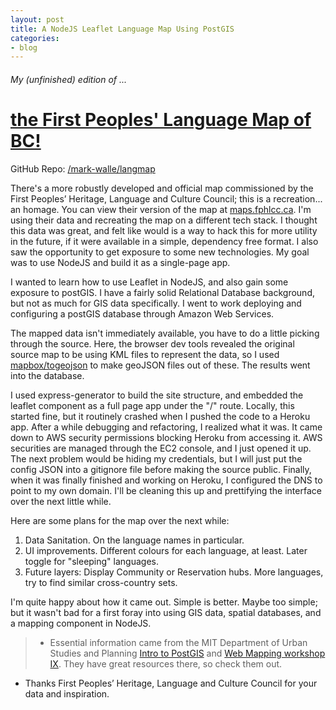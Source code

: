 ```yaml
---
layout: post
title: A NodeJS Leaflet Language Map Using PostGIS
categories:
- blog
---
```


###### My (unfinished) edition of ... 
# [the First Peoples' Language Map of BC!](http://fplangmap.maakusii.com/)

GitHub Repo: [/mark-walle/langmap](https://github.com/mark-walle/langmap)

There's a more robustly developed and official map commissioned by the First Peoples’ Heritage, Language and Culture Council; this is a recreation... an homage. You can view their version of the map at [maps.fphlcc.ca](http://maps.fphlcc.ca/). I'm using their data and recreating the map on a different tech stack. I thought this data was great, and felt like would is a way to hack this for more utility in the future, if it were available in a simple, dependency free format. I also saw the opportunity to get exposure to some new technologies. My goal was to use NodeJS and build it as a single-page app.

I wanted to learn how to use Leaflet in NodeJS, and also gain some exposure to postGIS. I have a fairly solid Relational Database background, but not as much for GIS data specifically. I went to work deploying and configuring a postGIS database through Amazon Web Services.

The mapped data isn't immediately available, you have to do a little picking through the source. Here, the browser dev tools revealed the original source map to be using KML files to represent the data, so I used [mapbox/togeojson](https://github.com/mapbox/togeojson) to make geoJSON files out of these. The results went into the database.

I used express-generator to build the site structure, and embedded the leaflet component as a full page app under the "/" route. Locally, this started fine, but it routinely crashed when I pushed the code to a Heroku app. After a while debugging and refactoring, I realized what it was. It came down to AWS security permissions blocking Heroku from accessing it. AWS securities are managed through the EC2 console, and I just opened it up. The next problem would be hiding my credentials, but I will just put the config JSON into a gitignore file before making the source public. Finally, when it was finally finished and working on Heroku, I configured the DNS to point to my own domain. I'll be cleaning this up and prettifying the interface over the next little while.

Here are some plans for the map over the next while:

1. Data Sanitation. On the language names in particular.
2. UI improvements. Different colours for each language, at least. Later toggle for "sleeping" languages.
3. Future layers: Display Community or Reservation hubs. More languages, try to find similar cross-country sets.

I'm quite happy about how it came out. Simple is better. Maybe too simple; but it wasn't bad for a first foray into using GIS data, spatial databases, and a mapping component in NodeJS.

> * Essential information came from the MIT Department of Urban Studies and Planning [Intro to PostGIS](http://duspviz.mit.edu/tutorials/intro-postgis/) and [Web Mapping workshop IX](http://duspviz.mit.edu/web-map-workshop/leaflet_nodejs_postgis/). They have great resources there, so check them out.
* Thanks First Peoples’ Heritage, Language and Culture Council for your data and inspiration.

